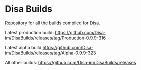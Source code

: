 # Disa Builds

Repository for all the builds compiled for Disa.

Latest production build: https://github.com/Disa-im/DisaBuilds/releases/tag/Production-0.9.9-316

Latest alpha build https://github.com/Disa-im/DisaBuilds/releases/tag/Alpha-0.9.9-323

All other builds: https://github.com/Disa-im/DisaBuilds/releases
